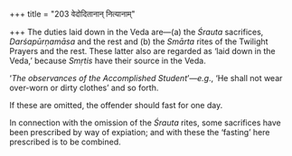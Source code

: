 +++
title = "203 वेदोदितानान् नित्यानाम्"

+++
The duties laid down in the Veda are—(a) the *Śrauta* sacrifices,
*Darśapūrṇamāsa* and the rest and (b) the *Smārta* rites of the Twilight
Prayers and the rest. These latter also are regarded as ‘laid down in
the Veda,’ because *Smṛtis* have their source in the Veda.

‘*The observances of the Accomplished Student*’—*e.g*., ‘He shall not
wear over-worn or dirty clothes’ and so forth.

If these are omitted, the offender should fast for one day.

In connection with the omission of the *Śrauta* rites, some sacrifices
have been prescribed by way of expiation; and with these the ‘fasting’
here prescribed is to be combined.


